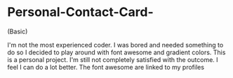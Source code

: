 
# Personal-Contact-Card-
(Basic)




I'm not the most experienced coder. I was bored and needed something to do so I decided to play around with font awesome and gradient colors. This is a personal project. I'm still not completely satisfied with the outcome. I feel I can do a lot better. The font awesome are linked to my profiles
